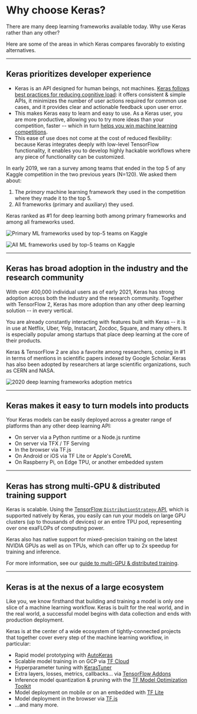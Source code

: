 # Why choose Keras?

There are many deep learning frameworks available today. Why use Keras rather than any other?

Here are some of the areas in which Keras compares favorably to existing alternatives.


---

## Keras prioritizes developer experience
    
- Keras is an API designed for human beings, not machines. [Keras follows best practices for reducing cognitive load](https://blog.keras.io/user-experience-design-for-apis.html): it offers consistent & simple APIs, it minimizes the number of user actions required for common use cases, and it provides clear and actionable feedback upon user error.
- This makes Keras easy to learn and easy to use. As a Keras user, you are more productive, allowing you to try more ideas than your competition, faster -- which in turn [helps you win machine learning competitions](https://www.quora.com/Why-has-Keras-been-so-successful-lately-at-Kaggle-competitions).
- This ease of use does not come at the cost of reduced flexibility: because Keras integrates deeply with low-level TensorFlow functionality, it enables you to develop highly hackable workflows where any piece of functionality can be customized.

In early 2019, we ran a survey among teams that ended in the top 5 of any Kaggle competition in the two previous years (N=120). We asked them about:

1. The *primary* machine learning framework they used in the competition where they made it to the top 5.
2. All frameworks (primary and auxiliary) they used.

Keras ranked as #1 for deep learning both among primary frameworks and among all frameworks used.

![Primary ML frameworks used by top-5 teams on Kaggle](/img/graph-kaggle-1.jpeg)

![All ML frameworks used by top-5 teams on Kaggle](/img/graph-kaggle-2.jpeg)


---


## Keras has broad adoption in the industry and the research community


With over 400,000 individual users as of early 2021, Keras has strong adoption across both the industry and the research community. Together with TensorFlow 2, Keras has more adoption than any other deep learning solution -- in every vertical.

You are already constantly interacting with features built with Keras -- it is in use at Netflix, Uber, Yelp, Instacart, Zocdoc, Square, and many others. It is especially popular among startups that place deep learning at the core of their products.

Keras & TensorFlow 2 are also a favorite among researchers, coming in #1 in terms of mentions in scientific papers indexed by Google Scholar. Keras has also been adopted by researchers at large scientific organizations, such as CERN and NASA.


![2020 deep learning frameworks adoption metrics](/img/deep_learning_frameworks_adoption_2020.png)


---


## Keras makes it easy to turn models into products

Your Keras models can be easily deployed across a greater range of platforms than any other deep learning API:

- On server via a Python runtime or a Node.js runtime
- On server via TFX / TF Serving
- In the browser via TF.js
- On Android or iOS via TF Lite or Apple's CoreML
- On Raspberry Pi, on Edge TPU, or another embedded system


---

## Keras has strong multi-GPU & distributed training support


Keras is scalable. Using the [TensorFlow `DistributionStrategy` API](https://www.tensorflow.org/tutorials/distribute/keras), which is supported natively by Keras,
you easily can run your models on large GPU clusters (up to thousands of devices) or an entire TPU pod, representing over one exaFLOPs of computing power.

Keras also has native support for mixed-precision training on the latest NVIDIA GPUs as well as on TPUs, which can offer up to 2x speedup for training and inference.

For more information, see our [guide to multi-GPU & distributed training](/guides/distributed_training/).


---

## Keras is at the nexus of a large ecosystem

Like you, we know firsthand that building and training a model is only one slice of a machine learning workflow. Keras is built for the real world,
and in the real world, a successful model begins with data collection and ends with production deployment. 

Keras is at the center of a wide ecosystem of tightly-connected projects that together cover every step of the machine learning workflow, in particular:

- Rapid model prototyping with [AutoKeras](https://autokeras.com/)
- Scalable model training in on GCP via [TF Cloud](https://github.com/tensorflow/cloud)
- Hyperparameter tuning with [KerasTuner](https://keras-team.github.io/keras-tuner/)
- Extra layers, losses, metrics, callbacks... via [TensorFlow Addons](https://www.tensorflow.org/addons/api_docs/python/tfa)
- Inference model quantization & pruning with the [TF Model Optimization Toolkit](https://www.tensorflow.org/model_optimization)
- Model deployment on mobile or on an embedded with [TF Lite](https://www.tensorflow.org/lite)
- Model deployment in the browser via [TF.js](https://www.tensorflow.org/js)
- ...and many more.

